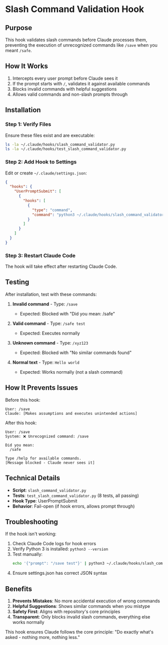 # Slash Command Validation Hook

## Purpose
This hook validates slash commands before Claude processes them, preventing the execution of unrecognized commands like `/save` when you meant `/safe`.

## How It Works
1. Intercepts every user prompt before Claude sees it
2. If the prompt starts with `/`, validates it against available commands
3. Blocks invalid commands with helpful suggestions
4. Allows valid commands and non-slash prompts through

## Installation

### Step 1: Verify Files
Ensure these files exist and are executable:
```bash
ls -la ~/.claude/hooks/slash_command_validator.py
ls -la ~/.claude/hooks/test_slash_command_validator.py
```

### Step 2: Add Hook to Settings
Edit or create `~/.claude/settings.json`:

```json
{
  "hooks": {
    "UserPromptSubmit": [
      {
        "hooks": [
          {
            "type": "command",
            "command": "python3 ~/.claude/hooks/slash_command_validator.py"
          }
        ]
      }
    ]
  }
}
```

### Step 3: Restart Claude Code
The hook will take effect after restarting Claude Code.

## Testing

After installation, test with these commands:

1. **Invalid command** - Type: `/save`
   - Expected: Blocked with "Did you mean: /safe"

2. **Valid command** - Type: `/safe test`
   - Expected: Executes normally

3. **Unknown command** - Type: `/xyz123`
   - Expected: Blocked with "No similar commands found"

4. **Normal text** - Type: `Hello world`
   - Expected: Works normally (not a slash command)

## How It Prevents Issues

Before this hook:
```
User: /save
Claude: [Makes assumptions and executes unintended actions]
```

After this hook:
```
User: /save
System: ❌ Unrecognized command: /save

Did you mean:
  /safe

Type /help for available commands.
[Message blocked - Claude never sees it]
```

## Technical Details

- **Script**: `slash_command_validator.py`
- **Tests**: `test_slash_command_validator.py` (8 tests, all passing)
- **Hook Type**: UserPromptSubmit
- **Behavior**: Fail-open (if hook errors, allows prompt through)

## Troubleshooting

If the hook isn't working:

1. Check Claude Code logs for hook errors
2. Verify Python 3 is installed: `python3 --version`
3. Test manually: 
   ```bash
   echo '{"prompt": "/save test"}' | python3 ~/.claude/hooks/slash_command_validator.py
   ```
4. Ensure settings.json has correct JSON syntax

## Benefits

1. **Prevents Mistakes**: No more accidental execution of wrong commands
2. **Helpful Suggestions**: Shows similar commands when you mistype
3. **Safety First**: Aligns with repository's core principles
4. **Transparent**: Only blocks invalid slash commands, everything else works normally

This hook ensures Claude follows the core principle: "Do exactly what's asked - nothing more, nothing less."